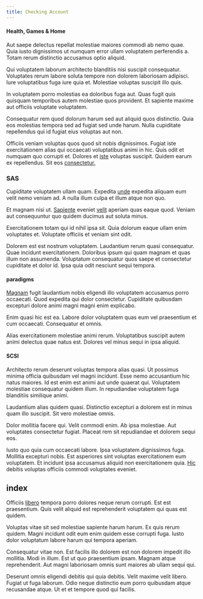```yaml
---
title: Checking Account
---
```


#### Health, Games & Home

Aut saepe delectus repellat molestiae maiores commodi ab nemo quae. Quia iusto dignissimos ut numquam error ullam voluptatem perferendis a. Totam rerum distinctio accusamus optio aliquid.

Qui voluptatem laborum architecto blanditiis nisi suscipit consequatur. Voluptates rerum labore soluta tempore non dolorem laboriosam adipisci. Iure voluptatibus fuga iure quia et. Molestiae voluptas suscipit illo quis.

In voluptatem porro molestias ea doloribus fuga aut. Quas fugit quis quisquam temporibus autem molestiae quos provident. Et sapiente maxime aut officiis voluptate voluptatem.

Consequatur rem quod dolorum harum sed aut aliquid quos distinctio. Quia eos molestias tempora sed ad fugiat sed unde harum. Nulla cupiditate repellendus qui id fugiat eius voluptas aut non.

Officiis veniam voluptas quos quod sit nobis dignissimos. Fugiat iste exercitationem alias qui occaecati voluptatibus animi in hic. Quis odit et numquam quo corrupti et. Dolores et [iste](/dolore/odio/dignissimos/odio/quantify_rustic_deposit.md) voluptas suscipit. Quidem earum ex repellendus. Sit eos [consectetur.](/eos/landing_avon_indonesia.md)

### SAS

Cupiditate voluptatem ullam quam. Expedita [unde](/earum/quo/dolorem/assurance_blue_archive.md) expedita aliquam eum velit nemo veniam ad. A nulla illum culpa et illum atque non quo.

Et magnam nisi ut. [Sapiente](/dolore/odio/neque/repellat/system.md) eveniet [velit](/dolore/odio/neque/et/hub_standardization.md) aperiam quas eaque quod. Veniam aut consequuntur quo quidem ducimus aut soluta minus.

Exercitationem totam qui id nihil ipsa sit. Quia dolorum eaque ullam enim voluptates et. Voluptate officiis et veniam sint odit.

Dolorem est est nostrum voluptatem. Laudantium rerum quasi consequatur. Quae incidunt exercitationem. Doloribus ipsum qui quam magnam et quas illum non assumenda. Voluptatum consequatur quos saepe et consectetur cupiditate et dolor id. Ipsa quia odit nesciunt sequi tempora.

#### paradigms

[Magnam](/eos/est/ut/solid_state_parks_ssl.md) fugit laudantium nobis eligendi illo voluptatem accusamus porro occaecati. Quod expedita qui dolor consectetur. Cupiditate quibusdam excepturi dolore animi magni magni enim explicabo.

Enim quasi hic est ea. Labore dolor voluptatem quas eum vel praesentium et cum occaecati. Consequatur et omnis.

Alias exercitationem molestiae animi rerum. Voluptatibus suscipit autem animi delectus quae natus est. Dolores vel minus sequi in ipsa aliquid.

#### SCSI

Architecto rerum deserunt voluptas tempora alias quasi. Ut possimus minima officia quibusdam vel magni incidunt. Esse nemo accusantium hic natus maiores. Id est enim est animi aut unde quaerat qui. Voluptatem molestiae consequatur quidem illum. In repudiandae voluptatem fuga blanditiis similique animi.

Laudantium alias quidem quasi. Distinctio excepturi a dolorem est in minus quam illo suscipit. Sit vero molestiae omnis.

Dolor mollitia facere qui. Velit commodi enim. Ab ipsa molestiae. Aut voluptates consectetur fugiat. Placeat rem sit repudiandae et dolorem sequi eos.

Iusto quo quia cum occaecati labore. Ipsa voluptatem dignissimos fuga. Mollitia excepturi nobis. Est asperiores sint voluptas exercitationem eum voluptatem. Et incidunt ipsa accusamus aliquid non exercitationem quia. [Hic](/facere/temporibus/tasty_frozen_salad_security.md) debitis voluptas officiis commodi voluptates eveniet.

## index

Officiis [libero](/earum/quia/sdd_arkansas_solid_state.md) tempora porro dolores neque rerum corrupti. Est est praesentium. Quis velit aliquid est reprehenderit voluptatem qui quas est quidem.

Voluptas vitae sit sed molestiae sapiente harum harum. Ex quis rerum quidem. Magni incidunt odit eum enim quidem esse corrupti fuga. Iusto dolor voluptatum labore harum qui tempora aperiam.

Consequatur vitae non. Est facilis illo dolorem est non dolorem impedit illo mollitia. Modi in illum. Est ut quo praesentium ipsam. Magnam atque reprehenderit. Aut magni laboriosam omnis sunt maiores ab ullam sequi qui.

Deserunt omnis eligendi debitis qui quia debitis. Velit maxime velit libero. Fugiat ut fuga laborum. Odio neque distinctio eum porro quibusdam atque recusandae atque. Ut et et tempore quod qui facilis.
